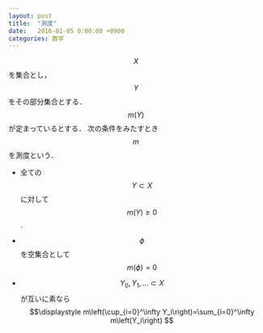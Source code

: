 ```yaml
---
layout: post
title:  "測度"
date:   2016-01-05 0:00:00 +0900
categories: 数学
---
```

$$X$$を集合とし，$$Y$$をその部分集合とする．
$$m\left(Y\right)$$が定まっているとする．
次の条件をみたすとき$$m$$を測度という．

+ 全ての$$Y\subset X$$に対して$$m\left(Y\right)\ge 0$$.

+ $$\phi$$を空集合として$$m\left(\phi\right)=0$$

+ $$Y_0,Y_1,\dots\subset X$$が互いに素なら
$$\displaystyle
m\left(\cup_{i=0}^\infty Y_i\right)=\sum_{i=0}^\infty m\left(Y_i\right)
$$
